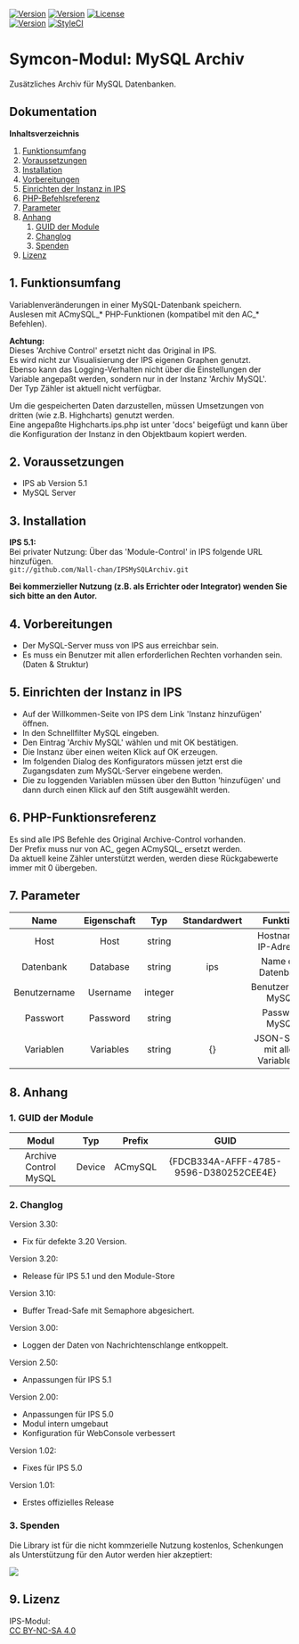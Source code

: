 [![Version](https://img.shields.io/badge/Symcon-PHPModul-red.svg)](https://www.symcon.de/service/dokumentation/entwicklerbereich/sdk-tools/sdk-php/)
[![Version](https://img.shields.io/badge/Modul%20Version-3.30-blue.svg)]()
[![License](https://img.shields.io/badge/License-CC%20BY--NC--SA%204.0-green.svg)](https://creativecommons.org/licenses/by-nc-sa/4.0/)  
[![Version](https://img.shields.io/badge/Symcon%20Version-5.1%20%3E-green.svg)](https://www.symcon.de/forum/threads/30857-IP-Symcon-5-1-%28Stable%29-Changelog)
[![StyleCI](https://styleci.io/repos/107871581/shield?style=flat)](https://styleci.io/repos/107871581)  


# Symcon-Modul: MySQL Archiv

Zusätzliches Archiv für MySQL Datenbanken.

## Dokumentation

**Inhaltsverzeichnis**

1. [Funktionsumfang](#1-funktionsumfang) 
2. [Voraussetzungen](#2-voraussetzungen)
3. [Installation](#3-installation)
4. [Vorbereitungen](#4-vorbereitungen)
5. [Einrichten der Instanz in IPS](#5-einrichten-der--instanz-in-ips)
6. [PHP-Befehlsreferenz](#6-php-befehlsreferenz) 
7. [Parameter](#7-parameter) 
8. [Anhang](#8-anhang)  
    1. [GUID der Module](#1-guid-der-module)
    2. [Changlog](#2-changlog)
    3. [Spenden](#3-spenden)
9. [Lizenz](#9-lizenz)

## 1. Funktionsumfang

Variablenveränderungen in einer MySQL-Datenbank speichern.  
Auslesen mit ACmySQL_* PHP-Funktionen (kompatibel mit den AC_* Befehlen).  

**Achtung:**  
  Dieses 'Archive Control' ersetzt nicht das Original in IPS.  
  Es wird nicht zur Visualisierung der IPS eigenen Graphen genutzt.  
  Ebenso kann das Logging-Verhalten nicht über die Einstellungen der Variable angepaßt werden, sondern nur in der Instanz 'Archiv MySQL'.  
  Der Typ Zähler ist aktuell nicht verfügbar.

  Um die gespeicherten Daten darzustellen, müssen Umsetzungen von dritten (wie z.B. Highcharts) genutzt werden.  
  Eine angepaßte Highcharts.ips.php ist unter 'docs' beigefügt und kann über die Konfiguration der Instanz in den Objektbaum kopiert werden.  

## 2. Voraussetzungen

 - IPS ab Version 5.1
 - MySQL Server


## 3. Installation

**IPS 5.1:**  
   Bei privater Nutzung: Über das 'Module-Control' in IPS folgende URL hinzufügen.  
   `git://github.com/Nall-chan/IPSMySQLArchiv.git`  

   **Bei kommerzieller Nutzung (z.B. als Errichter oder Integrator) wenden Sie sich bitte an den Autor.**  

## 4. Vorbereitungen

 - Der MySQL-Server muss von IPS aus erreichbar sein.  
 - Es muss ein Benutzer mit allen erforderlichen Rechten vorhanden sein. (Daten & Struktur)  

## 5. Einrichten der Instanz in IPS

  - Auf der Willkommen-Seite von IPS dem Link 'Instanz hinzufügen' öffnen.  
  - In den Schnellfilter MySQL eingeben.  
  - Den Eintrag 'Archiv MySQL' wählen und mit OK bestätigen.  
  - Die Instanz über einen weiten Klick auf OK erzeugen.  
  - Im folgenden Dialog des Konfigurators müssen jetzt erst die Zugangsdaten zum MySQL-Server eingebene werden.  
  - Die zu loggenden Variablen müssen über den Button 'hinzufügen' und dann durch einen Klick auf den Stift ausgewählt werden.  

## 6. PHP-Funktionsreferenz  

Es sind alle IPS Befehle des Original Archive-Control vorhanden.  
Der Prefix muss nur von AC_ gegen ACmySQL_ ersetzt werden.  
Da aktuell keine Zähler unterstützt werden, werden diese Rückgabewerte immer mit 0 übergeben.  

## 7. Parameter

| Name         | Eigenschaft | Typ     | Standardwert | Funktion                          |
| :----------: | :---------: | :-----: | :----------: | :-------------------------------: |
| Host         | Host        | string  |              | Hostname / IP-Adresse             |
| Datenbank    | Database    | string  | ips          | Name der Datenbank                |
| Benutzername | Username    | integer |              | Benutzername MySQL                |
| Passwort     | Password    | string  |              | Passwort MySQL                    |
| Variablen    | Variables   | string  | {}           | JSON-String mit allen VariablenID |


## 8. Anhang

###  1. GUID der Module

 
| Modul                 | Typ          |Prefix   | GUID                                   |
| :-------------------: | :----------: | :-----: | :------------------------------------: |
| Archive Control MySQL | Device       | ACmySQL | {FDCB334A-AFFF-4785-9596-D380252CEE4E} |

### 2. Changlog

Version 3.30:
- Fix für defekte 3.20 Version.  

Version 3.20:  
- Release für IPS 5.1 und den Module-Store   

Version 3.10:  
- Buffer Tread-Safe mit Semaphore abgesichert.     

Version 3.00:  
- Loggen der Daten von Nachrichtenschlange entkoppelt.  

Version 2.50:  
- Anpassungen für IPS 5.1  

Version 2.00:  
 - Anpassungen für IPS 5.0
 - Modul intern umgebaut
 - Konfiguration für WebConsole verbessert    

Version 1.02:  
 - Fixes für IPS 5.0  

Version 1.01:  
 - Erstes offizielles Release

### 3. Spenden  
  
  Die Library ist für die nicht kommzerielle Nutzung kostenlos, Schenkungen als Unterstützung für den Autor werden hier akzeptiert:  

<a href="https://www.paypal.com/cgi-bin/webscr?cmd=_s-xclick&hosted_button_id=G2SLW2MEMQZH2" target="_blank"><img src="https://www.paypalobjects.com/de_DE/DE/i/btn/btn_donate_LG.gif" border="0" /></a>


## 9. Lizenz

  IPS-Modul:  
  [CC BY-NC-SA 4.0](https://creativecommons.org/licenses/by-nc-sa/4.0/)  